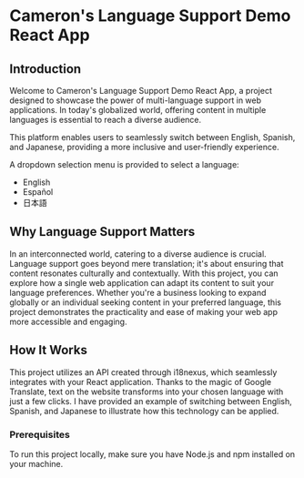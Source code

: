 # Cameron's Language Support Demo React App

## Introduction

Welcome to Cameron's Language Support Demo React App, a project designed to showcase the power of multi-language support in web applications. In today's globalized world, offering content in multiple languages is essential to reach a diverse audience.

This platform enables users to seamlessly switch between English, Spanish, and Japanese, providing a more inclusive and user-friendly experience.

A dropdown selection menu is provided to select a language:
- English
- Español
- 日本語

## Why Language Support Matters

In an interconnected world, catering to a diverse audience is crucial. Language support goes beyond mere translation; it's about ensuring that content resonates culturally and contextually. With this project, you can explore how a single web application can adapt its content to suit your language preferences. Whether you're a business looking to expand globally or an individual seeking content in your preferred language, this project demonstrates the practicality and ease of making your web app more accessible and engaging.

## How It Works

This project utilizes an API created through i18nexus, which seamlessly integrates with your React application. Thanks to the magic of Google Translate, text on the website transforms into your chosen language with just a few clicks. I have provided an example of switching between English, Spanish, and Japanese to illustrate how this technology can be applied.

### Prerequisites

To run this project locally, make sure you have Node.js and npm installed on your machine.